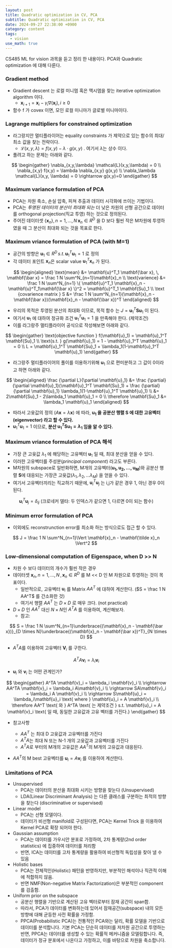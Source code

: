 ```yaml
---
layout: post
title: Quadratic optimization in CV, PCA
subtitle: Quadratic optimization in CV, PCA
date: 2024-09-27 22:38:00 +0900
category: content
tags:
  - vision
use_math: true
---
```


CS485 ML for vision 과목을 듣고 정리 한 내용이다.
PCA와 Quadratic optimization 에 대해 다룬다.


### Gradient method
- Gradient descent 는 로컬 미니멈 혹은 맥시멈을 찾는 iterative optimization algorithm 이다. 
	- $\mathbf{x}_{i+1} = \mathbf{x}_{i} - \gamma_i \nabla(\mathbf{x}_{i}), \, i \ge 0$
- 함수 f 가 covex 이면, 모인 로컬 미니마가 글로벌 미니마이다.

### Lagrange multipliers for constrained optimization
- 라그랑지안 멀티플라이어는 equality constraints 가 제약으로 있는 함수의 최대/최소 값을 찾는 전략이다.
	- $\mathcal{L}(x,y, \lambda) = f(x,y) - \lambda \cdot g(x,y)$ . 여기서 $\lambda$는 상수 이다.
- 풀려고 하는 문제는 아래와 같다.

$$
\begin{gather}
\nabla_{x,y,\lambda} \mathcal{L}(x,y,\lambda) = 0
\\ \nabla_{x,y} f(x,y) = \lambda \nabla_{x,y} g(x,y)
\\ \nabla_\lambda \mathcal{L}(x,y, \lambda) = 0 \rightarrow g(x,y)=0
\end{gather}
$$

### Maximum variance formulation of PCA
- PCA는 차원 축소, 손실 압축, 피쳐 추출과 데이터 시각화에 쓰이는 기법이다.
- PCA는 *투영된 데이터의 분산이 최대화 되는* 더 낮은 차원의 선형 공간으로 데이터를 orthogonal projection(직교 투영) 하는 것으로 정의된다.
- 주어진 데이터셋 $\{\mathbf{x}_n\}, n= 1,...,N \, \mathbf{x}_n \in R^D$ 을 D 보다 훨씬 작은 M차원에 투영하였을 때 그 분산이 최대화 되는 것을 목표로 한다.

### Maximum vriance formulation of PCA (with M=1)
- 공간의 방향은 $\mathbf{u}_1 \in R^D\, s.t. \, \mathbf{u}^T_1 \mathbf{u}_1 = 1$ 로 정의
- 각 데이터 포인트 $\mathbf{x}_n$은 scalar value $\mathbf{u}^T_1 \mathbf{x}_n$ 가 된다.

$$
\begin{aligned}
\text{mean} &= \mathbf{u}^T_1 \mathbf{\bar x}, \, \mathbf{\bar x} = \frac 1 N \sum^N_{n=1}\mathbf{x}_n
\\ \text{varience} &= \frac 1 N \sum^N_{n=1} \{ \mathbf{u}^T_1 \mathbf{x}_n - \mathbf{u}^T_1\mathbf{\bar x} \}^2 = \mathbf{u}^T_1 \mathbf{Su}_1
\\ \text {covarience matrix } S &= \frac 1 N \sum^N_{n=1}(\mathbf{x}_n - \mathbf{\bar x})(\mathbf{x}_n - \mathbf{\bar x})^T
\end{aligned}
$$

- 우리의 목적은 투영된 분산의 최대화 이므로, 목적 함수 는 $J = \mathbf{u}^T_1 \mathbf{Su}_1$ 이 된다.
- 여기서 $\mathbf{u}_1$ 에 대하여 정규화 조건 $\mathbf{u}_1^T \mathbf{u}_1 = 1$ 을 만족해야 한다. (제약조건)
- 이를 라그랑주 멀티플라이어 공식으로 작성해보면 아래와 같다.

$$
\begin{gather}
\text{objective function } f(\mathbf{u}_1) = \mathbf{u}_1^T \mathbf{Su}_1
\\ \text{s.t. } g(\mathbf{u}_1) = 1 - \mathbf{u}_1^T \mathbf{u}_1 = 0
\\ L = \mathbf{u}_1^T \mathbf{Su}_1 + \lambda_1(1-\mathbf{u}_1^T \mathbf{u}_1)
\end{gather}
$$

- 라그랑주 멀티플라이어의 풀이를 이용하기위해 $\mathbf{u}_1$ 으로 편미분하고 그 값이 0이라고 하면 아래와 같다.

$$
\begin{aligned}
\frac {\partial L}{\partial \mathbf{u}_1} &= \frac {\partial}{\partial \mathbf{u}_1}(\mathbf{u}_1^T \mathbf{Su}_1)  + \frac {\partial}{\partial \mathbf{u}_1} \lambda_1(1-\mathbf{u}_1^T \mathbf{u}_1)
\\ &= 2\mathbf{Su}_1 - 2\lambda_1 \mathbf{u}_1 = 0
\\ \therefore  \mathbf{Su}_1 &= \lambda_1 \mathbf{u}_1
\end{aligned}
$$

- 따라서 고윳값의 정의 ($A\mathbf{x} = \lambda \mathbf{x}$) 에 따라,  **$\mathbf{u}_1$ 을 공분산 행렬 $\mathbf{S}$ 에 대한 고유벡터(eigenvector) 라고 할 수 있다.**
- $\mathbf{u}_1^T \mathbf{u}_1 = 1$ 이므로, **분산 $\mathbf{u}^T_1 \mathbf{Su}_1 = \lambda_1$ 임을 알 수 있다.**

### Maximum vriance formulation of PCA 해석
- 가장 큰 고윳값 $\lambda_1$ 에 해당하는 고유벡터 $\mathbf{u}_1$ 일 때, 최대 분산을 얻을 수 있다.
- 이러한 고유벡터를 주성분(*principal component*) 라고도 부른다.
- M차원의 subspace로 일반화하면, M개의 고유벡터($\mathbf{u_1, u_2, ..., u_M}$)와 공분산 행렬 $\mathbf{S}$에 대응되는 가장큰 고윳값($\lambda_1, \lambda_2, ... \lambda_M$) 을 얻을 수 있다.
- 여기서 고유벡터끼리는 직교하기 때문에, $\mathbf{u}^T_i \mathbf{u}_j$ 는 i,j가 같은 경우 1, 아닌 경우 0이 된다. 

$$
\mathbf{u}^T_i \mathbf{u}_j = \delta_{ij} \text{ (크로네커 델타: 두 인덱스가 같으면 1, 다르면 0이 되는 함수)}$$

### Minimum error formulation of PCA
- 이외에도 reconstrunction error를 최소화 하는 방식으로도 접근 할 수 있다.

$$
J = \frac 1 N \sum^N_{n=1}\Vert \mathbf{x}_n - \mathbf{\tilde x}_n \Vert^2
$$

### Low-dimensional computation of Eigenspace, when D >> N
- 차원 수 보다 데이터의 개수가 훨씬 작은 경우
- 데이터셋 ${\mathbf{x}_n}, n=1,...,N \,,\,\mathbf{x}_n \in R^D$ 를  M << D 인 M 차원으로 투영하는 것이 목표이다.
	- 일반적으로, 고유벡터 $\mathbf{u}_i$ 를 Matrix $AA^T$ 에 대하여 계산한다. ($S = \frac 1 N AA^T$ 를 간소화한 것)
	- 여기서 행렬 $AA^T$ 는 $D \times D$ 로 매우 크다. (not practical)
- $D \times D$ 인 $AA^T$ 대신 $N \times N$인 $A^T A$ 를 이용하여, 계산해보자.
	- 참고: 

$$
S = \frac 1 N \sum^N_{n=1}\underbrace{(\mathbf{x}_n - \mathbf{\bar x})}_{D \times N}\underbrace{(\mathbf{x}_n - \mathbf{\bar x})^T}_{N \times D}
$$

- $A^TA$를 이용하여 고유벡터 $\mathbf{V}_i$ 를 구한다.

$$
A^TA \mathbf{v}_i = \lambda_i \mathbf{v}_i
$$

- $\mathbf{u}_i$ 와 $\mathbf{v}_i$ 는 어떤 관계인가?

$$
\begin{gather}
A^TA \mathbf{v}_i = \lambda_i \mathbf{v}_i 
\\ \rightarrow AA^TA \mathbf{v}_i = \lambda_i A\mathbf{v}_i 
\\ \rightarrow SA\mathbf{v}_i = \lambda_i A \mathbf{v}_i
\\ \rightarrow S\mathbf{u}_i = \lambda_i\mathbf{u}_i \text{ where } \mathbf{u}_i = A \mathbf{v}_i
\\ \therefore AA^T \text{ 와 } A^TA \text{ 는 제약조건 } s.t. \mathbf{u}_i = A \mathbf{v}_i \text{ 일 때, 동일한 고유값과 고유 벡터를 가진다.}
\end{gather}
$$

- 참고사항
	- $AA^T$ 는 최대 D 고윳값과 고유벡터를 가진다
	- $A^TA$는 최대 N 또는 N-1 개의 고윳값과 고유벡터를 가진다
	- $A^TA$로 부터의 M개의 고유값은 $AA^T$의 M개의 고유값과 대응된다.

- $AA^T$의 M best 고유벡터를 $\mathbf{u}_i = A \mathbf{v}_i$ 를 이용하여 계산한다.

### Limitations of PCA
- Unsupervised
	- PCA는 데이터의 분산을 최대화 시키는 방향을 찾눈다 (Unsupervised) 
	- LDA(Linear Discriminant Analysis) 는 다른 클래스를 구분하는 최적의 방향을 찾는다 (discriminative or supervised)
- Linear model
	- PCA는 선형 모델이다.
	- 데이터가 비선형 manifold로 구성된다면, PCA는 Kernel Trick 을 이용하여 Kernel PCA로 확장 되어야 한다.
- Gaussian assumption
	- PCA는 데이터를 가우시안 분포로 가정하여, 2차 통계량(2nd order statistics) 에 집중하여 데이터를 처리함
	- 반면, ICA는 데이터를 고차 통계량을 활용하여 비선형적 독립성을 찾아 낼 수 있음
- Holistic bases
	- PCA는 전체적인(Holistic) 패턴을 반영하지만, 부분적인 해석이나 직관적 이해에 적합하지 않음.
	- 반면 NMF(Non-negative Matrix Factorization)은 부분적인 component를 검출함.
- Uniform prior on the subspace
	- 공분산 행렬을 기반으로 계산된 고유 벡터로부터 잠재 공간이 span함.
	- 따라서, PCA가 데이터를 변화하는데 있어서 잠재공간(subspace) 내의 모든 방향에 대해 균등한 사전 확률을 가정함.
	- PPCA(Probabilistic PCA)는 전통적인 PCA와는 달리, 확률 모델을 기반으로 데이터를 분석합니다. 기본 PCA는 단순히 데이터를 저차원 공간으로 투영하는 반면, PPCA는 데이터를 생성할 수 있는 확률적 메커니즘을 모델링합니다. 즉, 데이터가 정규 분포에서 나온다고 가정하고, 이를 바탕으로 차원을 축소합니다.
